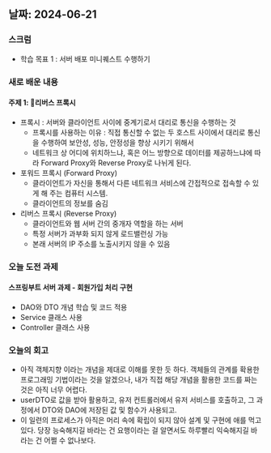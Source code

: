 ## 날짜: 2024-06-21

### 스크럼
- 학습 목표 1 : 서버 배포 미니퀘스트 수행하기

### 새로 배운 내용
#### 주제 1: 리버스 프록시
- 프록시 : 서버와 클라이언트 사이에 중계기로서 대리로 통신을 수행하는 것
  - 프록시를 사용하는 이유 : 직접 통신할 수 없는 두 호스트 사이에서 대리로 통신을 수행하여 보안성, 성능, 안정성을 향상 시키기 위해서
  - 네트워크 상 어디에 위치하느냐, 혹은 어느 방향으로 데이터를 제공하느냐에 따라 Forward Proxy와 Reverse Proxy로 나뉘게 된다.
- 포워드 프록시 (Forward Proxy)
  - 클라이언트가 자신을 통해서 다른 네트워크 서비스에 간접적으로 접속할 수 있게 해 주는 컴퓨터 시스템.
  - 클라이언트의 정보를 숨김
- 리버스 프록시 (Reverse Proxy)
  - 클라이언트와 웹 서버 간의 중개자 역할을 하는 서버
  - 특정 서버가 과부화 되지 않게 로드밸런싱 가능
  - 본래 서버의 IP 주소를 노출시키지 않을 수 있음
 
### 오늘 도전 과제
#### 스프링부트 서버 과제 - 회원가입 처리 구현
- DAO와 DTO 개념 학습 및 코드 적용
- Service 클래스 사용
- Controller 클래스 사용

### 오늘의 회고
- 아직 객체지향 이라는 개념을 제대로 이해를 못한 듯 하다. 객체들의 관계를 확용한 프로그래밍 기법이라는 것을 알겠으나, 내가 직접 해당 개념을 활용한 코드를 짜는 것은 아직 너무 어렵다.
- userDTO로 값을 받아 활용하고, 유저 컨트롤러에서 유저 서비스를 호출하고, 그 과정에서 DTO와 DAO에 저장된 값 및 함수가 사용되고.
- 이 일련의 프로세스가 아직은 머리 속에 확립이 되지 않아 설계 및 구현에 애를 먹고 있다. 당장 능숙해지길 바라는 건 요행이라는 걸 알면서도 하루빨리 익숙해지길 바라는 건 어쩔 수 없나보다.
